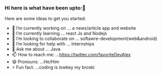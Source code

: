 ### Hi here is what have been upto:👋


Here are some ideas to get you started:

- 🔭 I’m currently working on ... a news/article app and website
- 🌱 I’m currently learning ... react Js and Nodejs
- 👯 I’m looking to collaborate on ... softawre-development(web&android)
- 🤔 I’m looking for help with ...  Internships
- 💬 Ask me about ... Java
- 📫 How to reach me: ...https://twitter.com/favoriteDevAlex
- 😄 Pronouns: ...He/Him
- ⚡ Fun fact: ...coding is lowkey my broski

